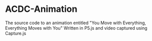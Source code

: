 # ACDC-Animation
The source code to an animation entitled "You Move with Everything, Everything Moves with You"
Written in P5.js and video captured using Capture.js
